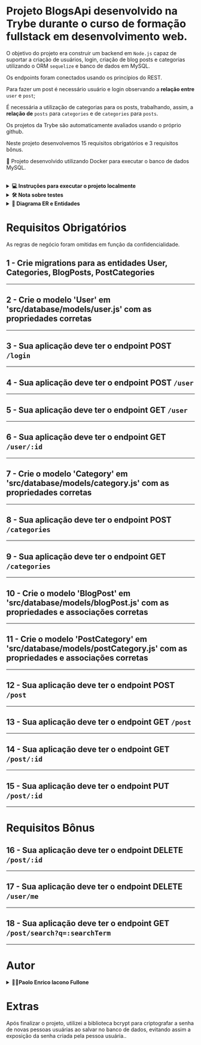 # Projeto BlogsApi desenvolvido na Trybe durante o curso de formação fullstack em desenvolvimento web.

O objetivo do projeto era construir um backend em `Node.js` capaz de suportar a criação de usuários, login, criação de blog posts e categorias utilizando o ORM `sequelize` e banco de dados em MySQL.

Os endpoints foram conectados usando os princípios do REST.

Para fazer um post é necessário usuário e login observando a **relação entre** `user` e `post`; 

É necessária a utilização de categorias para os posts, trabalhando, assim, a **relação de** `posts` para `categories` e de `categories` para `posts`.

Os projetos da Trybe são automaticamente avaliados usando o próprio github.

Neste projeto desenvolvemos 15 requisitos obrigatórios e 3 requisitos bônus.

🐋 Projeto desenvolvido utilizando Docker para executar o banco de dados MySQL.

<br />

<details>
  <summary><strong>💻 Instruções para executar o projeto localmente</strong></summary>

1. Clone o repositório
  * `git clone git@github.com:paolofullone/blogs-api.git`.
  * Entre na pasta do repositório que você acabou de clonar:
    * `cd blogs-api`

2. Instale as dependências 
  * `npm install`

3. Configure as variáveis de ambiente (arquivo .env.example);

4. Inicialize o container
    * `docker-compose up -d`

A aplicação será executada em um container chamado `blogs_api`. Caso deseje ver os logs do container execute o comando:
    * `docker logs --f blogs_api`

O docker-compose tem uma variável chamada JWT_SECRET que é utilizada para criptografar o token de autenticação. Neste caso passamos JWT_SECRET como valor para fins didáticos.
Neste [site](https://www.md5hashgenerator.com/) pode ser gerado um hash válido para ser utilizado como palavra secreta.

<br />
</details>

<details>
  <summary><strong>🛠 Nota sobre testes </strong></summary>

  Os testes pertencem a Trybe e estão protegidos por privacidade. Foram desenvolvidos pela Trybe e mockam todo o funcionamento do backend, simulando inclusive as querys e retornos do banco de dados.
<br />
</details>



<!-- <details>
  <summary><strong>👀 Dicas</strong></summary>

  #### Status HTTP

</details> -->

<details>
  <summary  id="diagrama"><strong>🎲 Diagrama ER e Entidades</strong></summary>

  #### Diagrama de Entidade-Relacionamento

  Para orientar a construção das tabelas através do ORM, utilizei o *DER* a seguir:

  ![DER](./public/der.png)

  ---
    #### Dicas de scripts prontos

    - Deleta o banco de dados:
    ```json
    "drop": "npx sequelize-cli db:drop"
    ```

    - Cria o banco e gera as tabelas:
    ```json
    "prestart": "npx sequelize-cli db:create && npx sequelize-cli db:migrate"
    ```

    - Insere dados/Popula a tabela:
    ```json
    "seed": "npx sequelize-cli db:seed:all"
    ```

    **:eyes: OBS**: Os testes irão rodar através do seu migrate usando os scripts acima, também listados no `package.json`.

    **⚠️ Preste bastante atenção, pois a alteração desses scripts pode impedir o avaliador de funcionar corretamente**

    **:warning:️ Haverá um arquivo na pasta `/seeders`, que irá conter as queries para inserção no banco de dados. `Não a remova, pois o avaliador depende dela`.**

<br />
</details>


# Requisitos Obrigatórios

As regras de negócio foram omitidas em função da confidencialidade.

## 1 - Crie migrations para as entidades User, Categories, BlogPosts, PostCategories
---
## 2 - Crie o modelo 'User' em 'src/database/models/user.js' com as propriedades corretas
---
## 3 - Sua aplicação deve ter o endpoint POST `/login`
---
## 4 - Sua aplicação deve ter o endpoint POST `/user`
---
## 5 - Sua aplicação deve ter o endpoint GET `/user`
---
## 6 - Sua aplicação deve ter o endpoint GET `/user/:id`
---
## 7 - Crie o modelo 'Category' em 'src/database/models/category.js' com as propriedades corretas
---
## 8 - Sua aplicação deve ter o endpoint POST `/categories`
---
## 9 - Sua aplicação deve ter o endpoint GET `/categories`
---
## 10 - Crie o modelo 'BlogPost' em 'src/database/models/blogPost.js' com as propriedades e associações corretas
---
## 11 - Crie o modelo 'PostCategory' em 'src/database/models/postCategory.js' com as propriedades e associações corretas
---
## 12 - Sua aplicação deve ter o endpoint POST `/post`
---
## 13 - Sua aplicação deve ter o endpoint GET `/post`
---
## 14 - Sua aplicação deve ter o endpoint GET `/post/:id`
---
## 15 - Sua aplicação deve ter o endpoint PUT `/post/:id`
---
# Requisitos Bônus
## 16 - Sua aplicação deve ter o endpoint DELETE `/post/:id`
---
## 17 - Sua aplicação deve ter o endpoint DELETE `/user/me`
---
## 18 - Sua aplicação deve ter o endpoint GET `/post/search?q=:searchTerm`
---
# Autor

<details>
<summary><strong>👨‍⚕️Paolo Enrico Iacono Fullone</strong></summary>

[Linkedin](https://www.linkedin.com/in/paolofullone/)  
[Email](paolo.fullone@gmail.com)

</details>

# Extras
Após finalizar o projeto, utilizei a biblioteca bcrypt para criptografar a senha de novas pessoas usuárias ao salvar no banco de dados, evitando assim a exposição da senha criada pela pessoa usuária..

